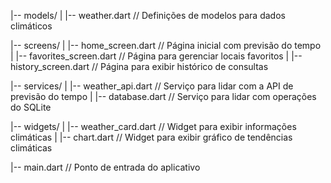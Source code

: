 |-- models/
|  	 |-- weather.dart  // Definições de modelos para dados climáticos

|-- screens/
|   	|-- home_screen.dart  // Página inicial com previsão do tempo
|   	|-- favorites_screen.dart  // Página para gerenciar locais favoritos
|  	|-- history_screen.dart  // Página para exibir histórico de consultas

|-- services/
|   	|-- weather_api.dart  // Serviço para lidar com a API de previsão do tempo
|   	|-- database.dart  // Serviço para lidar com operações do SQLite

|-- widgets/
|   	|-- weather_card.dart  // Widget para exibir informações climáticas
|  	|-- chart.dart  // Widget para exibir gráfico de tendências climáticas

|-- main.dart  // Ponto de entrada do aplicativo
